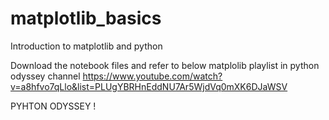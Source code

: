 # matplotlib_basics
Introduction to matplotlib and python

Download the notebook files and refer to below matplolib playlist in python odyssey channel 
https://www.youtube.com/watch?v=a8hfvo7qLlo&list=PLUgYBRHnEddNU7Ar5WjdVq0mXK6DJaWSV

PYHTON ODYSSEY !

